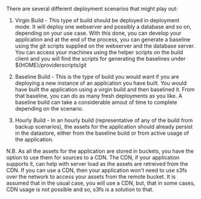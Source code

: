 There are several different deployment scenarios that might play out:

1. Virgin Build - This type of build should be deployed in deployment mode. It will deploy one webserver and possibly a database and so on, depending on your use case. With this done, you can develop your application and at the end of the process, you can
generate a baseline using the git scripts supplied on the webserver and the database server. You can access your machines using
the helper scripts on the build client and you will find the scripts for generating the baselines under ${HOME}/providerscripts/git

2. Baseline Build - This is the type of build you would want if you are deploying a new instance of an application you have built. 
You would have built the application using a virgin build and then baselined it. From that baseline, you can do as many fresh
deployments as you like. A baseline build can take a considerable amout of time to complete depending on the scenario.

3. Hourly Build - In an hourly build (representative of any of the build from backup scenarios), the assets for the application should already persist in the datastore, either from the baseline build or from active usage of the application.  

N.B. As all the assets for the application are stored in buckets, you have the option to use them for sources to a CDN. The CDN,
if your application supports it, can help with server load as the assets are retreived from the CDN. If you can use a CDN, then your application 
won't need to use s3fs over the network to access your assets from the remote bucket. It is assumed that in the usual case, you will use a CDN, but,
that in some cases, CDN usage is not possible and so, s3fs is a solution to that. 
  
